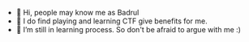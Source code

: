 - 👋 Hi, people may know me as Badrul
- 👀 I do find playing and learning CTF give benefits for me.
- 🌱 I’m still in learning process. So don't be afraid to argue with me :)


